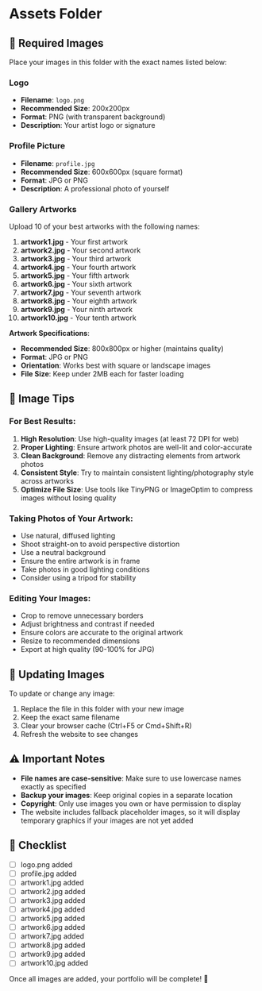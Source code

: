 # Assets Folder

## 📁 Required Images

Place your images in this folder with the exact names listed below:

### Logo
- **Filename**: `logo.png`
- **Recommended Size**: 200x200px
- **Format**: PNG (with transparent background)
- **Description**: Your artist logo or signature

### Profile Picture
- **Filename**: `profile.jpg`
- **Recommended Size**: 600x600px (square format)
- **Format**: JPG or PNG
- **Description**: A professional photo of yourself

### Gallery Artworks
Upload 10 of your best artworks with the following names:

1. **artwork1.jpg** - Your first artwork
2. **artwork2.jpg** - Your second artwork
3. **artwork3.jpg** - Your third artwork
4. **artwork4.jpg** - Your fourth artwork
5. **artwork5.jpg** - Your fifth artwork
6. **artwork6.jpg** - Your sixth artwork
7. **artwork7.jpg** - Your seventh artwork
8. **artwork8.jpg** - Your eighth artwork
9. **artwork9.jpg** - Your ninth artwork
10. **artwork10.jpg** - Your tenth artwork

**Artwork Specifications**:
- **Recommended Size**: 800x800px or higher (maintains quality)
- **Format**: JPG or PNG
- **Orientation**: Works best with square or landscape images
- **File Size**: Keep under 2MB each for faster loading

## 🎨 Image Tips

### For Best Results:
1. **High Resolution**: Use high-quality images (at least 72 DPI for web)
2. **Proper Lighting**: Ensure artwork photos are well-lit and color-accurate
3. **Clean Background**: Remove any distracting elements from artwork photos
4. **Consistent Style**: Try to maintain consistent lighting/photography style across artworks
5. **Optimize File Size**: Use tools like TinyPNG or ImageOptim to compress images without losing quality

### Taking Photos of Your Artwork:
- Use natural, diffused lighting
- Shoot straight-on to avoid perspective distortion
- Use a neutral background
- Ensure the entire artwork is in frame
- Take photos in good lighting conditions
- Consider using a tripod for stability

### Editing Your Images:
- Crop to remove unnecessary borders
- Adjust brightness and contrast if needed
- Ensure colors are accurate to the original artwork
- Resize to recommended dimensions
- Export at high quality (90-100% for JPG)

## 🔄 Updating Images

To update or change any image:
1. Replace the file in this folder with your new image
2. Keep the exact same filename
3. Clear your browser cache (Ctrl+F5 or Cmd+Shift+R)
4. Refresh the website to see changes

## ⚠️ Important Notes

- **File names are case-sensitive**: Make sure to use lowercase names exactly as specified
- **Backup your images**: Keep original copies in a separate location
- **Copyright**: Only use images you own or have permission to display
- The website includes fallback placeholder images, so it will display temporary graphics if your images are not yet added

## 📝 Checklist

- [ ] logo.png added
- [ ] profile.jpg added
- [ ] artwork1.jpg added
- [ ] artwork2.jpg added
- [ ] artwork3.jpg added
- [ ] artwork4.jpg added
- [ ] artwork5.jpg added
- [ ] artwork6.jpg added
- [ ] artwork7.jpg added
- [ ] artwork8.jpg added
- [ ] artwork9.jpg added
- [ ] artwork10.jpg added

Once all images are added, your portfolio will be complete! 🎉

